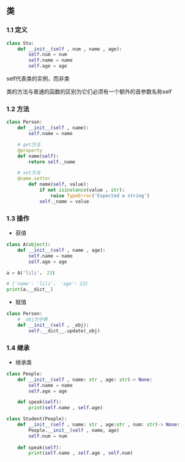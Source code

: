 <!--
 * @Description: 
 * @Version: 1.0
 * @Author: DaLao
 * @Email: dalao_li@163.com
 * @Date: 2021-02-01 12:29:16
 * @LastEditors: DaLao
 * @LastEditTime: 2022-03-27 23:06:37
-->

## 类

### 1.1 定义

```py
class Stu:
    def __init__(self , num , name , age):
        self.num = num
        self.name = name
        self.age = age
```

self代表类的实例，而非类

类的方法与普通的函数的区别为它们必须有一个额外的首参数名称self


### 1.2 方法

```py
class Person:
    def __init__(self , name):
        self.name = name

    # get方法
    @property
    def name(self):
        return self._name

    # set方法
    @name.setter
        def name(self, value):
            if not isinstance(value , str):
                raise TypeError('Expected a string')
            self._name = value
```


### 1.3 操作

- 获值

```py
class A(object):
    def __init__(self , name , age):
        self.name = name
        self.age = age

a = A('lili'， 23)

# {'name': 'lili'， 'age': 23}
print(a.__dict__)
```

- 赋值

```py
class Person:
    # _obj为字典
    def __init__(self , _obj):
        self.__dict__.update(_obj)
```


### 1.4 继承

- 继承类

```py
class People:
    def __init__(self , name: str , age: str)-> None:
        self.name = name
        self.age = age

    def speak(self):
        print(self.name , self.age)
```

```py
class Student(People):
    def __init__(self , name: str , age:str , num: str)-> None:
        People.__init__(self , name, age)
        self.num = num
    
    def speak(self):
        print(self.name , self.age , self.num)
```